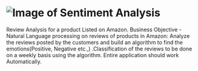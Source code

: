 # ![Image of Sentiment Analysis](https://www.revuze.it/wp-content/uploads/2020/05/sentiment-analysis-768x432.png)
Review Analysis for a product Listed on Amazon.
Business Objective - Natural Language processing on reviews of products in Amazon: Analyze the reviews posted by the customers and build an algorithm to find the emotions(Positive, Negative etc.,)  .Classification of the reviews to be done on a weekly basis using the algorithm. Entire application should work Automatically.
